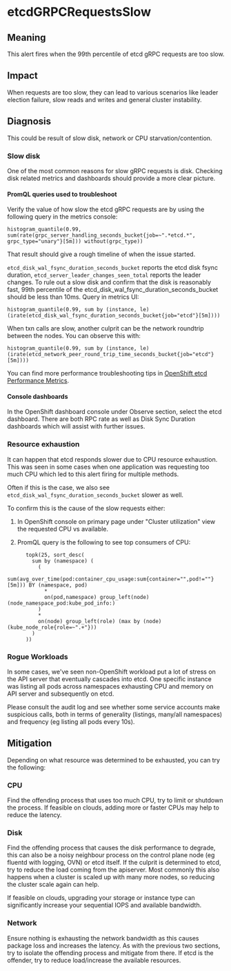 # etcdGRPCRequestsSlow

## Meaning

This alert fires when the 99th percentile of etcd gRPC requests are too slow.

## Impact

When requests are too slow, they can lead to various scenarios like leader
election failure, slow reads and writes and general cluster instability.

## Diagnosis

This could be result of slow disk, network or CPU starvation/contention.

### Slow disk

One of the most common reasons for slow gRPC requests is disk. Checking disk
related metrics and dashboards should provide a more clear picture.

#### PromQL queries used to troubleshoot

Verify the value of how slow the etcd gRPC requests are by using the following
query in the metrics console:

```console
histogram_quantile(0.99, sum(rate(grpc_server_handling_seconds_bucket{job=~".*etcd.*", grpc_type="unary"}[5m])) without(grpc_type))
```
That result should give a rough timeline of when the issue started.

`etcd_disk_wal_fsync_duration_seconds_bucket` reports the etcd disk fsync
duration, `etcd_server_leader_changes_seen_total` reports the leader changes. To
rule out a slow disk and confirm that the disk is reasonably fast, 99th
percentile of the etcd_disk_wal_fsync_duration_seconds_bucket should be less
than 10ms. Query in metrics UI:

```console
histogram_quantile(0.99, sum by (instance, le) (irate(etcd_disk_wal_fsync_duration_seconds_bucket{job="etcd"}[5m])))
```

When txn calls are slow, another culprit can be the network roundtrip between
 the nodes. You can observe this with:

```console
histogram_quantile(0.99, sum by (instance, le) (irate(etcd_network_peer_round_trip_time_seconds_bucket{job="etcd"}[5m])))
```


You can find more performance troubleshooting tips in
 [OpenShift etcd Performance Metrics](https://github.com/openshift/cluster-etcd-operator/blob/master/docs/performance-metrics.md).

#### Console dashboards

In the OpenShift dashboard console under Observe section, select the etcd
dashboard. There are both RPC rate as well as Disk Sync Duration dashboards
which will assist with further issues.

### Resource exhaustion

It can happen that etcd responds slower due to CPU resource exhaustion.
This was seen in some cases when one application was requesting too much CPU
which led to this alert firing for multiple methods.

Often if this is the case, we also see
`etcd_disk_wal_fsync_duration_seconds_bucket` slower as well.

To confirm this is the cause of the slow requests either:

1. In OpenShift console on primary page under "Cluster utilization" view the
   requested CPU vs available.

2. PromQL query is the following to see top consumers of CPU:

```console
      topk(25, sort_desc(
        sum by (namespace) (
          (
            sum(avg_over_time(pod:container_cpu_usage:sum{container="",pod!=""}[5m])) BY (namespace, pod)
            *
            on(pod,namespace) group_left(node) (node_namespace_pod:kube_pod_info:)
          )
          *
          on(node) group_left(role) (max by (node) (kube_node_role{role=~".+"}))
        )
      ))
```

### Rogue Workloads

In some cases, we've seen non-OpenShift workload put a lot of stress on the
API server that eventually cascades into etcd. One specific instance was
listing all pods across namespaces exhausting CPU and memory on API server
and subsequently on etcd.

Please consult the audit log and see whether some service accounts make
suspicious calls, both in terms of generality (listings, many/all namespaces)
and frequency (eg listing all pods every 10s).


## Mitigation

Depending on what resource was determined to be exhausted,
you can try the following:

### CPU

Find the offending process that uses too much CPU, try to limit or
shutdown the process. If feasible on clouds,
adding more or faster CPUs may help to reduce the latency.


### Disk

Find the offending process that causes the disk performance to degrade,
this can also be a noisy neighbour process on the control plane node
(eg fluentd with logging, OVN) or etcd itself. If the culprit is determined
to etcd, try to reduce the load coming from the apiserver.
Most commonly this also happens when a cluster is scaled up with
many more nodes, so reducing the cluster scale again can help.

If feasible on clouds, upgrading your storage or instance type
can significantly increase your sequential IOPS and available bandwidth.


### Network

Ensure nothing is exhausting the network bandwidth as this causes package
loss and increases the latency. As with the previous two sections,
try to isolate the offending process and mitigate from there.
If etcd is the offender, try to reduce load/increase the available resources.

